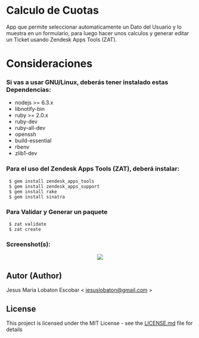 # Calculo de Cuotas

App que permite seleccionar automaticamente un Dato del Usuario y lo muestra en un formulario, para luego hacer unos calculos y generar editar un Ticket usando Zendesk Apps Tools (ZAT).


# Consideraciones

### Si vas a usar GNU/Linux, deberás tener instalado estas Dependencias:

* nodejs  >= 6.3.x
* libnotify-bin
* ruby  >= 2.0.x
* ruby-dev
* ruby-all-dev
* openssh
* build-essential
* rbenv
* zlib1-dev

### Para el uso del Zendesk Apps Tools (ZAT), deberá instalar:
``` 
 $ gem install zendesk_apps_tools
 $ gem install zendesk_apps_support
 $ gem install rake
 $ gem install sinatra
```


### Para Validar y Generar un paquete
``` 
 $ zat validate
 $ zat create
```

### Screenshot(s):
<p align="center">
<img src="http://www.seguridadsistema.com.ve/github/zendesk/pantalla-calculadora.png" />
</p>

## Autor (Author)

  Jesus Maria Lobaton Escobar < jesuslobaton@gmail.com >

## License

This project is licensed under the MIT License - see the [LICENSE.md](LICENSE.md) file for details

